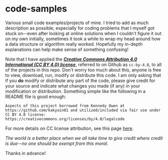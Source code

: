 # code-samples
Various small code examples/projects of mine. I tried to add as much description as possible, especially for coding problems that I myself got stuck on--even after looking at online solutions when I couldn't figure it out on my own initially, sometimes it took a while to wrap my head around how a data structure or algorithm really worked. Hopefully my in-depth explanations can help make sense of something confusing!

Note that I have applied the ***[Creative Commons Attribution 4.0 International (CC BY 4.0) license](https://creativecommons.org/licenses/by/4.0/legalcode)***, referred to on Github as <code>cc-by-4.0</code>, to all of the projects in this repo. Don't worry too much about this, anyone is free to view, download, run, modify or distribute this code. I am only asking that if you **do** modify or distribute any part of the code, please give credit for your source and indicate what changes you made (if any) in your modification or distribution. Something simple like the following in a README file is good enough:

    Aspects of this project borrowed from Kennedy Owen at https://github.com/kakyoin01 and utilized/included via fair use under CC BY 4.0 license: https://creativecommons.org/licenses/by/4.0/legalcode

For more details on CC license attribution, see this page [here](https://creativecommons.org/use-remix/attribution/).

*The world is a better place when we all take time to give credit where credit is due--no one should be exempt from this moral.*

Thanks in advance!
